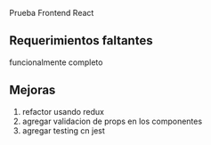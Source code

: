Prueba Frontend React

## Requerimientos faltantes

funcionalmente completo

## Mejoras 

1) refactor usando redux
2) agregar validacion de props en los componentes
3) agregar testing cn jest